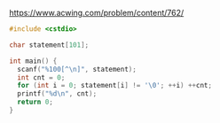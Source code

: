 https://www.acwing.com/problem/content/762/

```c++
#include <cstdio>

char statement[101];

int main() {
  scanf("%100[^\n]", statement);
  int cnt = 0;
  for (int i = 0; statement[i] != '\0'; ++i) ++cnt;
  printf("%d\n", cnt);
  return 0;
}
```
